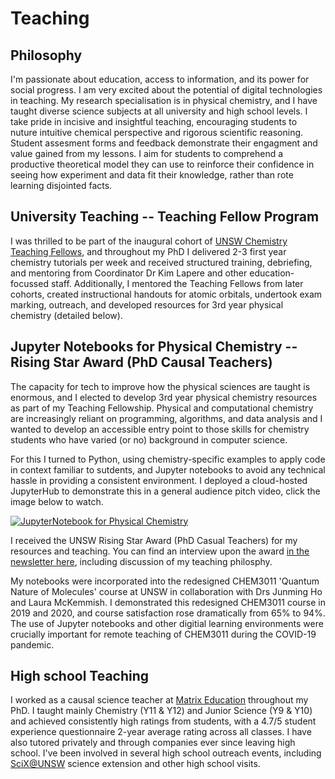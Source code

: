 # Teaching

## Philosophy 
I'm passionate about education, access to information, and its power for social progress.  I am very excited about the potential of digital technologies in teaching. My research specialisation is in physical chemistry, and I have taught diverse science subjects at all university and high school levels. I take pride in incisive and insightful teaching, encouraging students to nuture intuitive chemical perspective and rigorous scientific reasoning. Student assesment forms and feedback demonstrate their engagment and value gained from my lessons. I aim for students to comprehend a productive theoretical model they can use to reinforce their confidence in seeing how experiment and data fit their knowledge, rather than rote learning disjointed facts. 

## University Teaching -- Teaching Fellow Program
I was thrilled to be part of the inaugural cohort of [UNSW Chemistry Teaching Fellows](https://www.chemistry.unsw.edu.au/current-students/postgraduate-research/scholarships/teaching-fellowship "UNSW Chemistry Teaching Fellows details"), and throughout my PhD I delivered 2-3 first year chemistry tutorials per week and received structured training, debriefing, and mentoring from Coordinator Dr Kim Lapere and other education-focussed staff. Additionally, I mentored the Teaching Fellows from later cohorts, created instructional handouts for atomic orbitals, undertook exam marking, outreach, and developed resources for 3rd year physical chemistry (detailed below).


## Jupyter Notebooks for Physical Chemistry -- Rising Star Award (PhD Causal Teachers)
The capacity for tech to improve how the physical sciences are taught is enormous, and I elected to develop 3rd year physical chemistry resources as part of my Teaching Fellowship. Physical and computational chemistry are increasingly reliant on programming,  algorithms, and data analysis and I wanted to develop an accessible entry point to those skills for chemistry students who have varied (or no) background in computer science. 

For this I turned to Python, using chemistry-specific examples to apply code in context familiar to sutdents, and Jupyter notebooks to avoid any technical hassle in providing a consistent environment. I deployed a cloud-hosted JupyterHub to demonstrate this in a general audience pitch video, click the image below to watch. 

[![JupyterNotebook for Physical Chemistry](https://img.youtube.com/vi/c_rki9CYYGg/0.jpg)](https://youtu.be/c_rki9CYYGg)

I received the UNSW Rising Star Award (PhD Casual Teachers) for my resources and teaching. You can find an interview upon the award [in the newsletter here](https://mailchi.mp/034ed4ae6bb3/march-2019-newsletter-from-the-dean-of-science-460037), including discussion of my teaching philosphy.

My notebooks were incorporated into the redesigned CHEM3011 'Quantum Nature of Molecules' course at UNSW in collaboration with Drs Junming Ho and Laura McKemmish. I demonstrated this redesigned CHEM3011 course in 2019 and 2020, and course satisfaction rose dramatically from 65% to 94%. The use of Jupyter notebooks and other digitial learning environments were crucially important for remote teaching of CHEM3011 during the COVID-19 pandemic.

## High school Teaching
I worked as a causal science teacher at [Matrix Education](https://www.matrix.edu.au/) throughout my PhD. I taught mainly Chemistry (Y11 & Y12) and Junior Science (Y9 & Y10) and achieved consistently high ratings from students, with a 4.7/5 student experience questionnaire 2-year average rating across all classes. I have also tutored privately and through companies ever since leaving high school.  I've been involved in several high school outreach events, including [SciX@UNSW](https://www.science.unsw.edu.au/engagement/scixunsw-science-extension-program/using-approximate-spectroscopy-find-indicators-life-other-planets) science extension and other high school visits.
